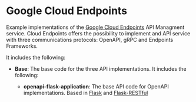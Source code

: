 # Google Cloud Endpoints #

Example implementations of the [Google Cloud Endpoints](https://cloud.google.com/endpoints/) API Managment service. 
Cloud Endpoints offers the possibility to implement and API service with three communications protocols: OpenAPI, gRPC and Endpoints Frameworks.

It includes the following:

* **Base**: The base code for the three API implementations. It includes the following:

    * **openapi-flask-application**: The base API code for OpenAPI implementations. Based in [Flask](http://flask.pocoo.org/) and  [Flask-RESTful](https://flask-restful.readthedocs.io/en/latest/)
